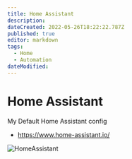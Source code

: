 ```yaml
---
title: Home Assistant
description: 
dateCreated: 2022-05-26T18:22:22.787Z
published: true
editor: markdown
tags:
  - Home
  - Automation
dateModified: 
---
```

# Home Assistant
My Default Home Assistant config
- https://www.home-assistant.io/

![HomeAssistant](https://user-images.githubusercontent.com/12887622/134789379-af3e5484-ebac-4349-af16-9ff6c3533050.JPG)


